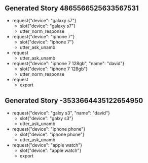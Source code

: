 ## Generated Story 4865566525633567531
* request{"device": "galaxy s7"}
    - slot{"device": "galaxy s7"}
    - utter_norm_response
* request{"device": "iphone 7"}
    - slot{"device": "iphone 7"}
    - utter_ask_unamb
* request
    - utter_ask_unamb
* request{"device": "iphone 7 128gb", "name": "david"}
    - slot{"device": "iphone 7 128gb"}
    - utter_norm_response
* request
    - export
## Generated Story -3533664435122654950
* request{"device": "galxy s3", "name": "david"}
    - slot{"device": "galxy s3"}
    - utter_ask_unamb
* request{"device": "iphone phone"}
    - slot{"device": "iphone phone"}
    - utter_ask_unamb
* request{"device": "apple watch"}
    - slot{"device": "apple watch"}
    - export

